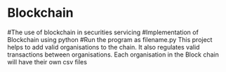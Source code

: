 # Blockchain
#The use of blockchain in securities servicing
#Implementation of Blockchain using python
#Run the program as filename.py
This project helps to add valid organisations to the chain. It also regulates valid transactions between organisations.
Each organisation in the Block chain will have their own csv files 
